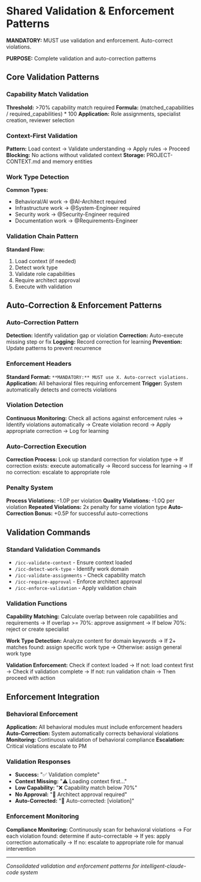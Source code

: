 # Shared Validation & Enforcement Patterns

**MANDATORY:** MUST use validation and enforcement. Auto-correct violations.

**PURPOSE:** Complete validation and auto-correction patterns

## Core Validation Patterns

### Capability Match Validation
**Threshold:** >70% capability match required
**Formula:** (matched_capabilities / required_capabilities) * 100
**Application:** Role assignments, specialist creation, reviewer selection

### Context-First Validation
**Pattern:** Load context → Validate understanding → Apply rules → Proceed
**Blocking:** No actions without validated context
**Storage:** PROJECT-CONTEXT.md and memory entities

### Work Type Detection
**Common Types:**
- Behavioral/AI work → @AI-Architect required
- Infrastructure work → @System-Engineer required
- Security work → @Security-Engineer required
- Documentation work → @Requirements-Engineer

### Validation Chain Pattern
**Standard Flow:**
1. Load context (if needed)
2. Detect work type
3. Validate role capabilities
4. Require architect approval
5. Execute with validation

## Auto-Correction & Enforcement Patterns

### Auto-Correction Pattern
**Detection:** Identify validation gap or violation
**Correction:** Auto-execute missing step or fix
**Logging:** Record correction for learning
**Prevention:** Update patterns to prevent recurrence

### Enforcement Headers
**Standard Format:** `**MANDATORY:** MUST use X. Auto-correct violations.`
**Application:** All behavioral files requiring enforcement
**Trigger:** System automatically detects and corrects violations

### Violation Detection
**Continuous Monitoring:** Check all actions against enforcement rules → Identify violations automatically → Create violation record → Apply appropriate correction → Log for learning

### Auto-Correction Execution
**Correction Process:** Look up standard correction for violation type → If correction exists: execute automatically → Record success for learning → If no correction: escalate to appropriate role

### Penalty System
**Process Violations:** -1.0P per violation
**Quality Violations:** -1.0Q per violation
**Repeated Violations:** 2x penalty for same violation type
**Auto-Correction Bonus:** +0.5P for successful auto-corrections

## Validation Commands

### Standard Validation Commands
- `/icc-validate-context` - Ensure context loaded
- `/icc-detect-work-type` - Identify work domain
- `/icc-validate-assignments` - Check capability match
- `/icc-require-approval` - Enforce architect approval
- `/icc-enforce-validation` - Apply validation chain

### Validation Functions
**Capability Matching:** Calculate overlap between role capabilities and requirements → If overlap >= 70%: approve assignment → If below 70%: reject or create specialist

**Work Type Detection:** Analyze content for domain keywords → If 2+ matches found: assign specific work type → Otherwise: assign general work type

**Validation Enforcement:** Check if context loaded → If not: load context first → Check if validation complete → If not: run validation chain → Then proceed with action

## Enforcement Integration

### Behavioral Enforcement
**Application:** All behavioral modules must include enforcement headers
**Auto-Correction:** System automatically corrects behavioral violations
**Monitoring:** Continuous validation of behavioral compliance
**Escalation:** Critical violations escalate to PM

### Validation Responses
- **Success:** "✅ Validation complete"
- **Context Missing:** "⚠️ Loading context first..."
- **Low Capability:** "❌ Capability match below 70%"
- **No Approval:** "🚫 Architect approval required"
- **Auto-Corrected:** "🔧 Auto-corrected: [violation]"

### Enforcement Monitoring
**Compliance Monitoring:** Continuously scan for behavioral violations → For each violation found: determine if auto-correctable → If yes: apply correction automatically → If no: escalate to appropriate role for manual intervention

---
*Consolidated validation and enforcement patterns for intelligent-claude-code system*